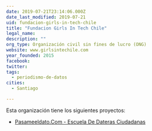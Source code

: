 ```yaml
---
date: 2019-07-21T23:14:06.000Z
date_last_modified: 2019-07-21
uid: fundacion-girls-in-tech-chile
title: "Fundacion Girls In Tech Chile"
legal_name: 
description: ""
org_type: Organización civil sin fines de lucro (ONG)
website: www.girlsintechile.com
year_founded: 2015
facebook: 
twitter: 
tags:
  - periodismo-de-datos
cities: 
  - Santiago

---
```


Esta organización tiene los siguientes proyectos:

- [Pasameeldato.Com - Escuela De Dateras Ciudadanas](/i/pasameeldato-com-escuela-de-dateras-ciudadanas.html)

